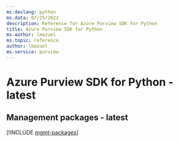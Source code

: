 ```yaml
---
ms.devlang: python
ms.data: 07/25/2022
description: Reference for Azure Purview SDK for Python
title: Azure Purview SDK for Python
ms.author: lmazuel
ms.topic: reference
author: lmazuel
ms.service: purview
---
```

# Azure Purview SDK for Python - latest

## Management packages - latest
[!INCLUDE [mgmt-packages](purview-mgmt-index.md)]